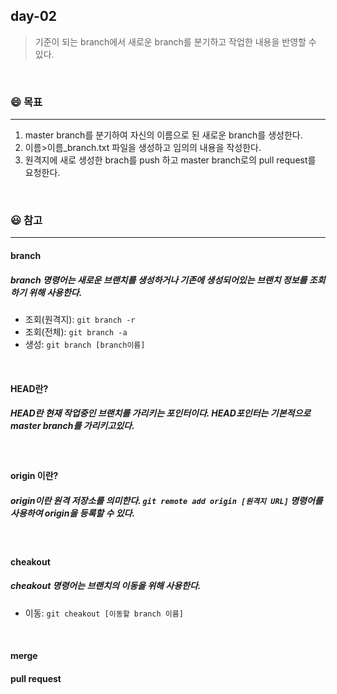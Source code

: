 ## day-02
> 기준이 되는 branch에서 새로운 branch를 분기하고 작업한 내용을 반영할 수 있다.

<br>

### :smile: 목표
---
1. master branch를 분기하여 자신의 이름으로 된 새로운 branch를 생성한다.
2. 이름>이름_branch.txt 파일을 생성하고 임의의 내용을 작성한다.
3. 원격지에 새로 생성한 brach를 push 하고 master branch로의 pull request를 요청한다.

<br>


### 😃 참고 
---
#### branch
##### branch 명령어는 새로운 브랜치를 생성하거나 기존에 생성되어있는 브랜치 정보를 조회하기 위해 사용한다.
- 조회(원격지): ```git branch -r```
- 조회(전체): ```git branch -a```
- 생성: ```git branch [branch이름]```
<br>

#### HEAD란?
##### HEAD란 현재 작업중인 브랜치를 가리키는 포인터이다. HEAD포인터는 기본적으로 master branch를 가리키고있다.

<br>

#### origin 이란?
##### origin이란 원격 저장소를 의미한다. ```git remote add origin [원격지 URL]``` 명령어를 사용하여 origin을 등록할 수 있다.


<br>

#### cheakout
##### cheakout 명령어는 브랜치의 이동을 위해 사용한다.
- 이동: ```git cheakout [이동할 branch 이름]```
<br>

#### merge


#### pull request
